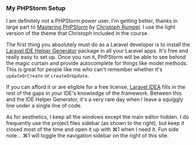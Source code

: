 ### My PHPStorm Setup

I am definitely not a PHPStorm power user. I'm getting better, thanks in large part to
[Mastering PHPStorm](https://masteringphpstorm.com/) by [Christoph Rumpel](https://twitter.com/christophrumpel). I use
the light version of the theme that Christoph included in the course.

The first thing you absolutely must do as a Laravel developer is to install the
[Laravel IDE Helper Generator](https://github.com/barryvdh/laravel-ide-helper) package in all your Laravel apps. It's
free and really easy to set up. Once you run it, PHPStorm will be able to see behind the magic curtain and provide
autocomplete for things like model methods. This is great for people like me who can't remember whether it's
`updateOrCreate` or `createOrUpdate`.

If you can afford it or are eligible for a free license, [Laravel IDEA](https://laravel-idea.com) fills in the rest of
the gaps in your IDE's knowledge of the framework. Between this and the IDE Helper Generator, it's a very rare day when
I leave a <span data-tooltip="tooltip" style="text-decoration-line:
underline; text-decoration-style: wavy; text-decoration-color:#ddd;">squiggly line</span> under a single line of code.

As for aesthetics, I keep all the windows except the main editor hidden. I do frequently use the project files 
sidebar (as shown to the right), but keep it closed most of the time and open it up with ⌘1 when I need it. Fun side 
note... ⌘1 will toggle the navigation sidebar on the right of this site.

